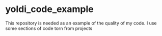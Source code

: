 # yoldi_code_example

This repository is needed as an example of the quality of my code. I use some sections of code torn from projects

